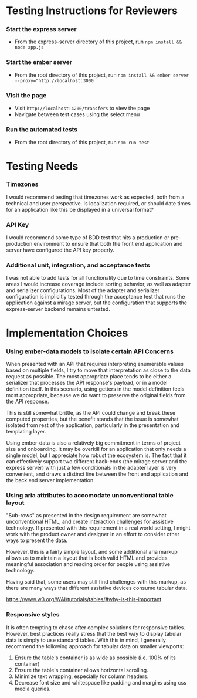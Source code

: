 # Testing Instructions for Reviewers

### Start the express server

- From the express-server directory of this project, run `npm install && node app.js`

### Start the ember server

- From the root directory of this project, run `npm install && ember server --proxy="http://localhost:3000`

### Visit the page

- Visit `http://localhost:4200/transfers` to view the page
- Navigate between test cases using the select menu

### Run the automated tests

- From the root directory of this project, run `npm run test`

# Testing Needs

### Timezones

I would recommend testing that timezones work as expected, both from a technical and user perspective.  Is localization required, or should date times for an application like this be displayed in a universal format?

### API Key

I would recommend some type of BDD test that hits a production or pre-production environment to ensure that both the front end application and server have configured the API key properly.

### Additional unit, integration, and acceptance tests

I was not able to add tests for all functionality due to time constraints.  Some areas I would increase coverage include sorting behavior, as well as adapter and serializer configurations.  Most of the adapter and serializer configuration is implicitly tested through the acceptance test that runs the application against a mirage server, but the configuration that supports the express-server backend remains untested.

# Implementation Choices

### Using ember-data models to isolate certain API Concerns

When presented with an API that requires interpreting enumerable values based on multiple fields, I try to move that interpretation as close to the data request as possible.  The most appropriate place tends to be either a serializer that processes the API response's payload, or in a model definition itself.  In this scenario, using getters in the model definition feels most appropriate, because we do want to preserve the original fields from the API response.

This is still somewhat brittle, as the API could change and break these computed properties, but the benefit stands that the issue is somewhat isolated from rest of the application, particularly in the presentation and templating layer.

Using ember-data is also a relatively big commitment in terms of project size and onboarding.  It may be overkill for an application that only needs a single model, but I appreciate how robust the ecosystem is.  The fact that it can effectively support two different back-ends (the mirage server and the express server) with just    a few conditionals in the adapter layer is very convenient, and draws a distinct line between the front end application and the back end server implementation.

### Using aria attributes to accomodate unconventional table layout

"Sub-rows" as presented in the design requirement are somewhat unconventional HTML, and create interaction challenges for assistive technology.  If presented with this requirement in a real world setting, I might work with the product owner and designer in an effort to consider other ways to present the data.

However, this is a fairly simple layout, and some additional aria markup allows us to maintain a layout that is both valid HTML and provides meaningful association and reading order for people using assistive technology.

Having said that, some users may still find challenges with this markup, as there are many ways that different assistive devices consume tabular data.

https://www.w3.org/WAI/tutorials/tables/#why-is-this-important

### Responsive styles

It is often tempting to chase after complex solutions for responsive tables.  However, best practices really stress that the best way to display tabular data is simply to use standard tables.  With this in mind, I generally recommend the following approach for tabular data on smaller viewports:

1. Ensure the table's container is as wide as possible (i.e. 100% of its container)
2. Ensure the table's container allows horizontal scrolling.
3. Minimize text wrapping, especially for column headers.
4. Decrease font size and whitespace like padding and margins using css media queries.
